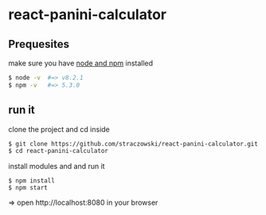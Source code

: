 # react-panini-calculator 

## Prequesites

make sure you have [node and npm](https://nodejs.org/en/) installed

```bash
$ node -v  #=> v8.2.1
$ npm -v   #=> 5.3.0
```

## run it

clone the project and cd inside

```bash
$ git clone https://github.com/straczowski/react-panini-calculator.git
$ cd react-panini-calculator
```

install modules and and run it 

```
$ npm install
$ npm start
```

=> open http://localhost:8080 in your browser